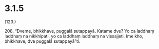 # 3.1.5

(123.)

208\. “Dveme, bhikkhave, puggalā sutappayā. Katame dve? Yo ca laddhaṃ laddhaṃ na nikkhipati, yo ca laddhaṃ laddhaṃ na vissajjeti. Ime kho, bhikkhave, dve puggalā sutappayā”ti.
